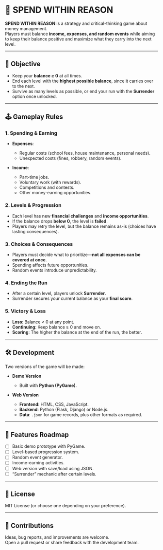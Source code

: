 # 💸 SPEND WITHIN REASON  

**SPEND WITHIN REASON** is a strategy and critical-thinking game about money management.  
Players must balance **income, expenses, and random events** while aiming to keep their balance positive and maximize what they carry into the next level.  

---

## 🎯 Objective
- Keep your **balance ≥ 0** at all times.  
- End each level with the **highest possible balance**, since it carries over to the next.  
- Survive as many levels as possible, or end your run with the **Surrender** option once unlocked.  

---

## 🕹️ Gameplay Rules

### 1. Spending & Earning
- **Expenses**:  
  - Regular costs (school fees, house maintenance, personal needs).  
  - Unexpected costs (fines, robbery, random events).  

- **Income**:  
  - Part-time jobs.  
  - Voluntary work (with rewards).  
  - Competitions and contests.  
  - Other money-earning opportunities.  

### 2. Levels & Progression
- Each level has new **financial challenges** and **income opportunities**.  
- If the balance drops **below 0**, the level is **failed**.  
- Players may retry the level, but the balance remains as-is (choices have lasting consequences).  

### 3. Choices & Consequences
- Players must decide what to prioritize—**not all expenses can be covered at once**.  
- Spending affects future opportunities.  
- Random events introduce unpredictability.  

### 4. Ending the Run
- After a certain level, players unlock **Surrender**.  
- Surrender secures your current balance as your **final score**.  

### 5. Victory & Loss
- **Loss**: Balance < 0 at any point.  
- **Continuing**: Keep balance ≥ 0 and move on.  
- **Scoring**: The higher the balance at the end of the run, the better.  

---

## 🛠️ Development

Two versions of the game will be made:  

- **Demo Version**  
  - Built with **Python (PyGame)**.  

- **Web Version**  
  - **Frontend**: HTML, CSS, JavaScript.  
  - **Backend**: Python (Flask, Django) or Node.js.  
  - **Data**: `.json` for game records, plus other formats as required.  

---

## 🚀 Features Roadmap
- [ ] Basic demo prototype with PyGame.  
- [ ] Level-based progression system.  
- [ ] Random event generator.  
- [ ] Income-earning activities.  
- [ ] Web version with save/load using JSON.  
- [ ] “Surrender” mechanic after certain levels.  

---

## 📜 License
MIT License (or choose one depending on your preference).  

---

## 🤝 Contributions
Ideas, bug reports, and improvements are welcome.  
Open a pull request or share feedback with the development team.  

